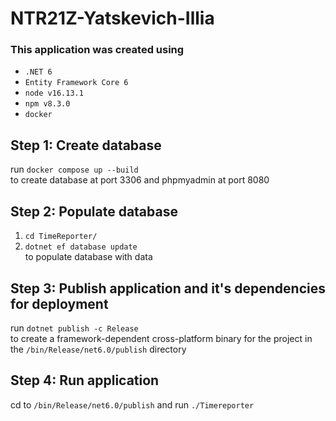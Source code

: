 # NTR21Z-Yatskevich-Illia

### This application was created using
- `.NET 6`
- `Entity Framework Core 6`
- `node v16.13.1`
- `npm v8.3.0`
- `docker`

## Step 1: Create database
run `docker compose up --build`  
to create database at port 3306 and phpmyadmin at port 8080

## Step 2: Populate database
1. `cd TimeReporter/`  
2. `dotnet ef database update`  
to populate database with data

## Step 3: Publish application and it's dependencies for deployment
run `dotnet publish -c Release`  
to create a framework-dependent cross-platform binary for the project in the `/bin/Release/net6.0/publish` directory

## Step 4: Run application
cd to `/bin/Release/net6.0/publish` and run `./Timereporter`
